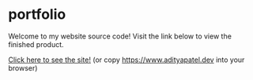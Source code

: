 # portfolio
Welcome to my website source code! Visit the link below to view the finished product.

[Click here to see the site!](https://www.adityapatel.dev)
(or copy https://www.adityapatel.dev into your browser)
